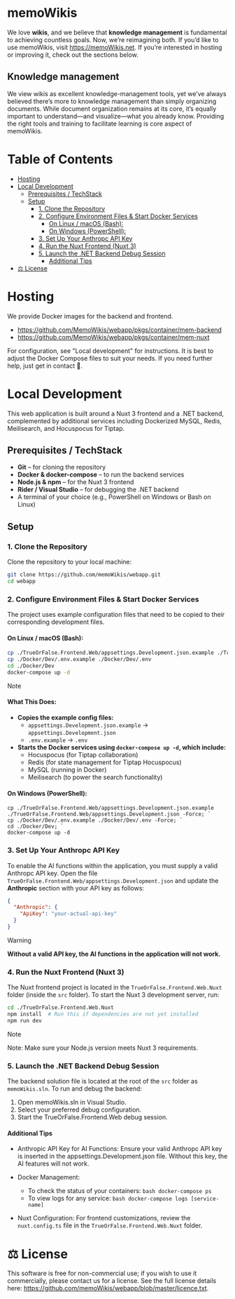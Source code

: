 # memoWikis <!-- omit from toc -->

We love **wikis**, and we believe that **knowledge management** is fundamental to achieving countless goals. Now, we’re reimagining both. If you’d like to use memoWikis, visit https://memoWikis.net. If you’re interested in hosting or improving it, check out the sections below.


## Knowledge management <!-- omit from toc -->
We view wikis as excellent knowledge-management tools, yet we’ve always believed there’s more to knowledge management than simply organizing documents. While document organization remains at its core, it’s equally important to understand—and visualize—what you already know. Providing the right tools and training to facilitate learning is core aspect of memoWikis.

# Table of Contents <!-- omit from toc -->


- [Hosting](#hosting)
- [Local Development](#local-development)
  - [Prerequisites / TechStack](#prerequisites--techstack)
  - [Setup](#setup)
    - [1. Clone the Repository](#1-clone-the-repository)
    - [2. Configure Environment Files \& Start Docker Services](#2-configure-environment-files--start-docker-services)
      - [On Linux / macOS (Bash):](#on-linux--macos-bash)
      - [On Windows (PowerShell):](#on-windows-powershell)
    - [3. Set Up Your Anthropc API Key](#3-set-up-your-anthropc-api-key)
    - [4. Run the Nuxt Frontend (Nuxt 3)](#4-run-the-nuxt-frontend-nuxt-3)
    - [5. Launch the .NET Backend Debug Session](#5-launch-the-net-backend-debug-session)
      - [Additional Tips](#additional-tips)
- [⚖️ License](#️-license)

# Hosting
We provide Docker images for the backend and frontend.

- https://github.com/MemoWikis/webapp/pkgs/container/mem-backend
- https://github.com/MemoWikis/webapp/pkgs/container/mem-nuxt

For configuration, see "Local development" for instructions. It is best to adjust the Docker Compose files to suit your needs. If you need further help, just get in contact 🙂.

# Local Development

This web application is built around a Nuxt 3 frontend and a .NET backend, complemented by additional services including Dockerized MySQL, Redis, Meilisearch, and Hocuspocus for Tiptap.

## Prerequisites / TechStack

- **Git** – for cloning the repository  
- **Docker & docker-compose** – to run the backend services  
- **Node.js & npm** – for the Nuxt 3 frontend  
- **Rider / Visual Studio** – for debugging the .NET backend  
- A terminal of your choice (e.g., PowerShell on Windows or Bash on Linux)

## Setup

### 1. Clone the Repository

Clone the repository to your local machine:

```bash
git clone https://github.com/memoWikis/webapp.git
cd webapp
```


### 2. Configure Environment Files & Start Docker Services
The project uses example configuration files that need to be copied to their corresponding development files.

#### On Linux / macOS (Bash):
```bash
cp ./TrueOrFalse.Frontend.Web/appsettings.Development.json.example ./TrueOrFalse.Frontend.Web/appsettings.Development.json
cp ./Docker/Dev/.env.example ./Docker/Dev/.env
cd ./Docker/Dev
docker-compose up -d
```
> [!NOTE] 
> #### What This Does:
> 
> - **Copies the example config files:**
>     - `appsettings.Development.json.example` → `appsettings.Development.json`
>     - `.env.example` → `.env`
> - **Starts the Docker services using `docker-compose up -d`, which include:**
>     - Hocuspocus (for Tiptap collaboration)
>     - Redis (for state management for Tiptap Hocuspocus)
>     - MySQL (running in Docker)
>     - Meilisearch (to power the search functionality)

#### On Windows (PowerShell):
```ppwershell
cp ./TrueOrFalse.Frontend.Web/appsettings.Development.json.example ./TrueOrFalse.Frontend.Web/appsettings.Development.json -Force; `
cp ./Docker/Dev/.env.example ./Docker/Dev/.env -Force; `
cd ./Docker/Dev; `
docker-compose up -d
```

### 3. Set Up Your Anthropc API Key
To enable the AI functions within the application, you must supply a valid Anthropc API key. Open the file `TrueOrFalse.Frontend.Web/appsettings.Development.json` and update the **Anthropic** section with your API key as follows:

```json
{
  "Anthropic": {
    "ApiKey": "your-actual-api-key"
  }
}
```
> [!WARNING]  
> **Without a valid API key, the AI functions in the application will not work.**

### 4. Run the Nuxt Frontend (Nuxt 3)
The Nuxt frontend project is located in the `TrueOrFalse.Frontend.Web.Nuxt` folder (inside the `src` folder). To start the Nuxt 3 development server, run:

```bash
cd ./TrueOrFalse.Frontend.Web.Nuxt
npm install  # Run this if dependencies are not yet installed
npm run dev
```
> [!NOTE]  
> Note: Make sure your Node.js version meets Nuxt 3 requirements.

### 5. Launch the .NET Backend Debug Session
The backend solution file is located at the root of the `src` folder as `memoWikis.sln`. To run and debug the backend:

1. Open memoWikis.sln in Visual Studio.
2. Select your preferred debug configuration.
3. Start the TrueOrFalse.Frontend.Web debug session.

#### Additional Tips
- Anthropic API Key for AI Functions: Ensure your valid Anthropc API key is inserted in the appsettings.Development.json file. Without this key, the AI features will not work.

- Docker Management:
  - To check the status of your containers:
`bash
docker-compose ps
`
  - To view logs for any service:
     `bash
docker-compose logs [service-name]`
- Nuxt Configuration: For frontend customizations, review the `nuxt.config.ts` file in the `TrueOrFalse.Frontend.Web.Nuxt` folder.
  

# ⚖️ License

This software is free for non-commercial use; if you wish to use it commercially, please contact us for a license. See the full license details here: https://github.com/memoWikis/webapp/blob/master/licence.txt.
